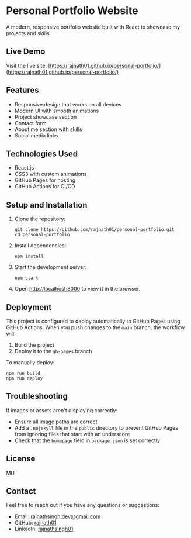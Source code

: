 # Personal Portfolio Website

A modern, responsive portfolio website built with React to showcase my projects and skills.

## Live Demo

Visit the live site: [https://rajnath01.github.io/personal-portfolio/](https://rajnath01.github.io/personal-portfolio/)

## Features

- Responsive design that works on all devices
- Modern UI with smooth animations
- Project showcase section
- Contact form
- About me section with skills
- Social media links

## Technologies Used

- React.js
- CSS3 with custom animations
- GitHub Pages for hosting
- GitHub Actions for CI/CD

## Setup and Installation

1. Clone the repository:
   ```
   git clone https://github.com/rajnath01/personal-portfolio.git
   cd personal-portfolio
   ```

2. Install dependencies:
   ```
   npm install
   ```

3. Start the development server:
   ```
   npm start
   ```

4. Open [http://localhost:3000](http://localhost:3000) to view it in the browser.

## Deployment

This project is configured to deploy automatically to GitHub Pages using GitHub Actions. When you push changes to the `main` branch, the workflow will:

1. Build the project
2. Deploy it to the `gh-pages` branch

To manually deploy:

```
npm run build
npm run deploy
```

## Troubleshooting

If images or assets aren't displaying correctly:
- Ensure all image paths are correct
- Add a `.nojekyll` file in the `public` directory to prevent GitHub Pages from ignoring files that start with an underscore
- Check that the `homepage` field in `package.json` is set correctly

## License

MIT

## Contact

Feel free to reach out if you have any questions or suggestions:
- Email: rajnathsingh.dev@gmail.com
- GitHub: [rajnath01](https://github.com/rajnath01)
- LinkedIn: [rajnathsingh01](https://linkedin.com/in/rajnathsingh01)
